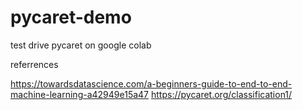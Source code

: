 # pycaret-demo
test drive pycaret on google colab

referrences 

https://towardsdatascience.com/a-beginners-guide-to-end-to-end-machine-learning-a42949e15a47
https://pycaret.org/classification1/

